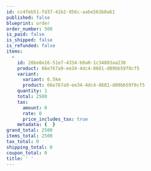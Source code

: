 ```yaml
---
id: cc4feb51-fd37-41b2-956c-aabe563b0a61
published: false
blueprint: order
order_number: 500
is_paid: false
is_shipped: false
is_refunded: false
items:
  -
    id: 20be0a16-51e7-4334-b0a0-1c34803aa238
    product: 66e767a9-ee34-4dc4-8681-d09bb59f0cf5
    variant:
      variant: 6.5km
      product: 66e767a9-ee34-4dc4-8681-d09bb59f0cf5
    quantity: 1
    total: 2500
    tax:
      amount: 0
      rate: 0
      price_includes_tax: true
    metadata: {  }
grand_total: 2500
items_total: 2500
tax_total: 0
shipping_total: 0
coupon_total: 0
title: ' '
---
```

